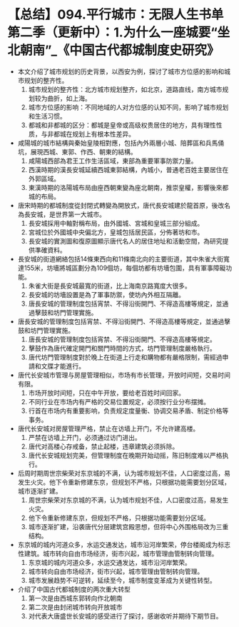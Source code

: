 # 【总结】094.平行城市：无限人生书单第二季（更新中）：1.为什么一座城要“坐北朝南”_《中国古代都城制度史研究》

-   本文介绍了城市规划的历史背景，以西安为例，探讨了城市方位感的影响和城市规划的整齐性。
    1.  城市规划的整齐性：北方城市规划整齐，如北京，道路直线，南方城市规划较为曲折，如上海。
    2.  城市方位感的影响：不同地域的人对方位感的认知不同，影响了城市规划和生活习惯。
    3.  都城和非都城的区分：都城是皇帝或高级权贵居住的地方，具有理性性质，与非都城在规划上有根本性差异。
-   咸陽城的城市結構與秦始皇陵相對應，包括內外兩層小城、陪葬區和兵馬俑坑，展現西城、東郭、作西、朝東的結構。
    1.  咸陽城西部為君王工作生活區域，東部為重要軍事防禦力量。
    2.  西漢時期的漢長安城延續西城東郭結構，內城小，普通老百姓主要居住在外郭區域。
    3.  東漢時期的洛陽城布局由座西朝東變為座北朝南，推崇皇權，影響後來都城的布局。
-   唐宋時期的都城制度從封閉式轉變為開放式，唐代長安城建於龍首原，後改名為長安城，是世界第一大城市。
    1.  長安城採用中軸對稱布局，由外國城、宮城和皇城三部分組成。
    2.  宮城位於外國城中央偏北方，皇城包括居民區，分佈著坊和市。
    3.  長安城的實測圖和復原圖顯示唐代名人的居住地址和活動空間，為研究提供準確資料。
-   長安城的街道網絡包括14條東西向和11條南北向的主要街道，其中朱雀大街寬達155米，坊墻將城區劃分為109個坊，每個坊都有坊墻包圍，具有軍事障礙功能。
    1.  朱雀大街是長安城最寬的街道，比上海南京路寬度大很多。
    2.  長安城的坊墻設置是為了軍事防禦，使坊內外相互隔離。
    3.  唐長安城的管理制度包括宵禁、不得沿街開門、不得造高樓等規定，並通過擊鼓和坊門管理實施。
-   唐長安城的管理制度包括宵禁、不得沿街開門、不得造高樓等規定，並通過擊鼓和坊門管理實施。
    1.  唐長安城的管理制度包括宵禁、不得沿街開門、不得造高樓等規定。
    2.  擊鼓作為唐代確定開門和關門時間的方式，坊門管理制度嚴格執行。
    3.  唐代坊門管理制度對於晚上在街道上行走和購物都有嚴格限制，需經過申請和文牒才能進行。
-   唐代长安城市管理与房屋管理相似，市场有市长管理，开放时间短，交易时间有限。
    1.  市场开放时间短，只在中午开放，要给老百姓时间回家。
    2.  不同行业在市场内有严格的交易位置规定，必须按行业分布摆摊。
    3.  行首在市场内有重要影响，负责规定度量衡、协调交易矛盾、制定价格等事务。
-   唐代长安城对房屋管理严格，禁止在访墙上开门，不允许建高楼。
    1.  严禁在访墙上开门，必须通过访门进出。
    2.  唐代对高楼心存戒备，禁止起楼，违章建筑必须拆除。
    3.  唐代长安城规划完美，但管理制度在晚期开始动摇，陈旧制度难以严格执行。
-   后周时期周世宗柴荣对东京城的不满，认为城市规划不佳，人口密度过高，易发生火灾。他下令重新修建东京，但规划不严格，只根据功能需要划分区域，城市逐渐扩建。
    1.  周世宗柴荣对东京城的不满，认为城市规划不佳，人口密度过高，易发生火灾。
    2.  他下令重新修建东京，但规划不严格，只根据功能需要划分区域。
    3.  城市逐渐扩建，沿袭唐代分层建筑宫殿思想，但将中心外围格局改为三重结构。
-   东京城的城内河道众多，水运交通发达，城市沿河岸繁荣，停台楼阁成为标志性建筑。城市转向自由市场经济，街市兴起，城市管理由管制转向管理。
    1.  东京城的城内河道众多，水运交通发达，城市沿河岸繁荣。
    2.  城市转向自由市场经济，街市兴起，城市管理由管制转向管理。
    3.  城市发展趋势不可逆转，延续至今，城市制度变革成为关键性转型。
-   介绍了中国古代都城制度的两次重大转型
    1.  第一次是由西城东郭转向作北朝南
    2.  第二次是由封闭城市转向开放城市
    3.  对代表大唐盛世长安城的感受进行了探讨，感谢收听并期待下期节目。